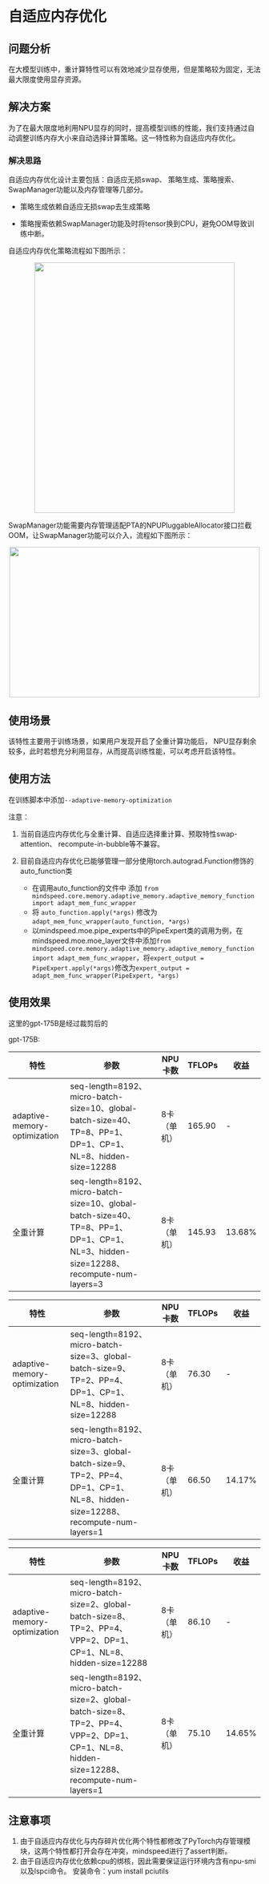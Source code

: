 # 自适应内存优化

## 问题分析

在大模型训练中，重计算特性可以有效地减少显存使用，但是策略较为固定，无法最大限度使用显存资源。

## 解决方案

为了在最大限度地利用NPU显存的同时，提高模型训练的性能，我们支持通过自动调整训练内存大小来自动选择计算策略。这一特性称为自适应内存优化。

### 解决思路

自适应内存优化设计主要包括：自适应无损swap、 策略生成、策略搜索、SwapManager功能以及内存管理等几部分。

- 策略生成依赖自适应无损swap去生成策略

- 策略搜索依赖SwapManager功能及时将tensor换到CPU，避免OOM导致训练中断。

自适应内存优化策略流程如下图所示：

<p align="center"> <img src="../../sources/images/adaptive_memory_a.png.png" height="500px" width="400px"></p>

SwapManager功能需要内存管理适配PTA的NPUPluggableAllocator接口拦截OOM，让SwapManager功能可以介入，流程如下图所示：
<p align="center"> <img src="../../sources/images/adaptive_recompute_b.png" height="300px" width="500px"></p>

## 使用场景

该特性主要用于训练场景，如果用户发现开启了全重计算功能后， NPU显存剩余较多，此时若想充分利用显存，从而提高训练性能，可以考虑开启该特性。

## 使用方法

在训练脚本中添加`--adaptive-memory-optimization`

注意：
1. 当前自适应内存优化与全重计算、自适应选择重计算、预取特性swap-attention、 recompute-in-bubble等不兼容。
2. 目前自适应内存优化已能够管理一部分使用torch.autograd.Function修饰的auto_function类

   - 在调用auto_function的文件中 添加 `from mindspeed.core.memory.adaptive_memory.adaptive_memory_function import adapt_mem_func_wrapper`
   - 将 `auto_function.apply(*args)` 修改为 `adapt_mem_func_wrapper(auto_function, *args)`
   - 以mindspeed.moe.pipe_experts中的PipeExpert类的调用为例，在mindspeed.moe.moe_layer文件中添加`from mindspeed.core.memory.adaptive_memory.adaptive_memory_function import adapt_mem_func_wrapper`，将`expert_output = PipeExpert.apply(*args)`修改为`expert_output = adapt_mem_func_wrapper(PipeExpert, *args)`

## 使用效果

这里的gpt-175B是经过裁剪后的

gpt-175B:

| 特性         | 参数                                                                                                                         | NPU卡数    | TFLOPs      | 收益        |
|------------|----------------------------------------------------------------------------------------------------------------------------|----------|-------------| -------------|
| adaptive-memory-optimization    | seq-length=8192、micro-batch-size=10、global-batch-size=40、TP=8、PP=1、DP=1、CP=1、NL=8、hidden-size=12288                        | 8卡（单机）   | 165.90      | - |
| 全重计算     | seq-length=8192、micro-batch-size=10、global-batch-size=40、TP=8、PP=1、DP=1、CP=1、NL=3、hidden-size=12288、recompute-num-layers=3 | 8卡（单机）   | 145.93      | 13.68% |


| 特性         | 参数                                                                                                                       | NPU卡数    | TFLOPs | 收益     |
|------------|--------------------------------------------------------------------------------------------------------------------------|----------|--------|--------|
| adaptive-memory-optimization    | seq-length=8192、micro-batch-size=3、global-batch-size=9、TP=2、PP=4、DP=1、CP=1、NL=8、hidden-size=12288                        | 8卡（单机）   | 76.30  | -      |
| 全重计算     | seq-length=8192、micro-batch-size=3、global-batch-size=9、TP=2、PP=4、DP=1、CP=1、NL=8、hidden-size=12288、recompute-num-layers=1 | 8卡（单机）   | 66.50  | 14.17% |

| 特性         | 参数                                                                                                                             | NPU卡数    | TFLOPs | 收益     |
|------------|--------------------------------------------------------------------------------------------------------------------------------|----------|--------|--------|
| adaptive-memory-optimization    | seq-length=8192、micro-batch-size=2、global-batch-size=8、TP=2、PP=4、VPP=2、DP=1、CP=1、NL=8、hidden-size=12288                        | 8卡（单机）   | 86.10  | -      |
| 全重计算     | seq-length=8192、micro-batch-size=2、global-batch-size=8、TP=2、PP=4、VPP=2、DP=1、CP=1、NL=8、hidden-size=12288、recompute-num-layers=1 | 8卡（单机）   | 75.10  | 14.65% |

## 注意事项

1. 由于自适应内存优化与内存碎片优化两个特性都修改了PyTorch内存管理模块，这两个特性都打开会存在冲突，mindspeed进行了assert判断。
2. 由于自适应内存优化依赖cpu的绑核，因此需要保证运行环境内含有npu-smi以及lspci命令。
安装命令：yum install pciutils
